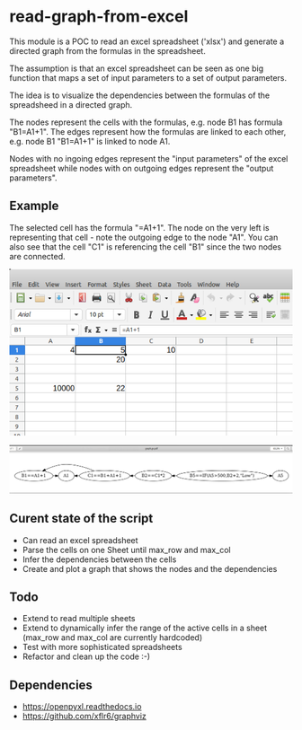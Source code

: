 # read-graph-from-excel

This module is a POC to read an excel spreadsheet ('xlsx') and generate a directed graph from the formulas in the spreadsheet.

The assumption is that an excel spreadsheet can be seen as one big function that maps a set of input parameters to a set of output parameters.

The idea is to visualize the dependencies between the formulas of the spreadsheed in a directed graph.

The nodes represent the cells with the formulas, e.g. node B1 has formula "B1=A1+1". The edges represent how the formulas are linked to each other, e.g. node B1 "B1=A1+1" is linked to node A1.

Nodes with no ingoing edges represent the "input parameters" of the excel spreadsheet while nodes with on outgoing edges represent the "output parameters".

## Example

The selected cell has the formula "=A1+1". The node on the very left is representing that cell - note the outgoing edge to the node "A1". You can also see that the cell "C1" is referencing the cell "B1" since the two nodes are connected.

![Example Excel](https://github.com/githubjakob/read-graph-from-excel/raw/main/example/excel.png "Example Excel")

![Output Graph](https://github.com/githubjakob/read-graph-from-excel/raw/main/example/graph.png "Output Graph")

## Curent state of the script

- Can read an excel spreadsheet
- Parse the cells on one Sheet until max_row and max_col
- Infer the dependencies between the cells
- Create and plot a graph that shows the nodes and the dependencies

## Todo

- Extend to read multiple sheets
- Extend to dynamically infer the range of the active cells in a sheet (max_row and max_col are currently hardcoded)
- Test with more sophisticated spreadsheets
- Refactor and clean up the code :-)

## Dependencies

- https://openpyxl.readthedocs.io
- https://github.com/xflr6/graphviz

